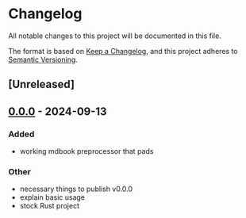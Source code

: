 # Changelog

All notable changes to this project will be documented in this file.

The format is based on [Keep a Changelog](https://keepachangelog.com/en/1.0.0/),
and this project adheres to [Semantic Versioning](https://semver.org/spec/v2.0.0.html).

## [Unreleased]

## [0.0.0](https://github.com/SichangHe/mdbook_header_footer/releases/tag/v0.0.0) - 2024-09-13

### Added

- working mdbook preprocessor that pads

### Other

- necessary things to publish v0.0.0
- explain basic usage
- stock Rust project
